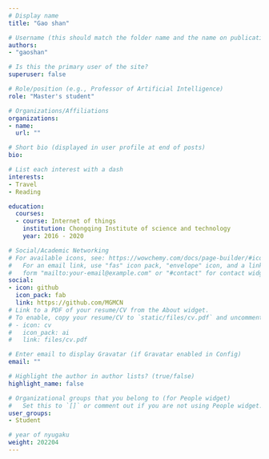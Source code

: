 ```yaml
---
# Display name
title: "Gao shan"

# Username (this should match the folder name and the name on publications)
authors:
- "gaoshan"

# Is this the primary user of the site?
superuser: false

# Role/position (e.g., Professor of Artificial Intelligence)
role: "Master's student"

# Organizations/Affiliations
organizations:
- name: 
  url: ""

# Short bio (displayed in user profile at end of posts)
bio: 

# List each interest with a dash
interests:
- Travel
- Reading

education:
  courses:
  - course: Internet of things
    institution: Chongqing Institute of science and technology
    year: 2016 - 2020

# Social/Academic Networking
# For available icons, see: https://wowchemy.com/docs/page-builder/#icons
#   For an email link, use "fas" icon pack, "envelope" icon, and a link in the
#   form "mailto:your-email@example.com" or "#contact" for contact widget.
social:
- icon: github
  icon_pack: fab
  link: https://github.com/MGMCN
# Link to a PDF of your resume/CV from the About widget.
# To enable, copy your resume/CV to `static/files/cv.pdf` and uncomment the lines below.
# - icon: cv
#   icon_pack: ai
#   link: files/cv.pdf

# Enter email to display Gravatar (if Gravatar enabled in Config)
email: ""

# Highlight the author in author lists? (true/false)
highlight_name: false

# Organizational groups that you belong to (for People widget)
#   Set this to `[]` or comment out if you are not using People widget.
user_groups:
- Student

# year of nyugaku
weight: 202204
---
```

